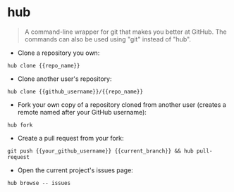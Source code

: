 # hub

> A command-line wrapper for git that makes you better at GitHub.
> The commands can also be used using "git" instead of "hub".

- Clone a repository you own:

`hub clone {{repo_name}}`

- Clone another user's repository:

`hub clone {{github_username}}/{{repo_name}}`

- Fork your own copy of a repository cloned from another user (creates a remote named after your GitHub username):

`hub fork`

- Create a pull request from your fork:

`git push {{your_github_username}} {{current_branch}} && hub pull-request`

- Open the current project's issues page:

`hub browse -- issues`
